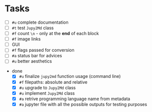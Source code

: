 # Tasks

- [ ] `#u` complete documentation
- [ ] `#t` test `Jupy2Md` class
- [ ] `#f` count `\n` - only at the **end** of each block
- [ ] `#f` image links
- [ ]  GUI 
  - [ ] `#f` flags passed for conversion
  - [ ] `#a` status bar for advices
  - [ ] `#u` better aesthetics
- done
  - [x] `#u` finalize `jupy2md` function usage (command line)
  - [x] `#f` filepaths: absolute and relative
  - [x] `#u` upgrade to `Jupy2Md` class
  - [x] `#u` implement `Jupy2Md` class
  - [x] `#a` retrive programming language name from metadata  
  - [x] `#a` jupyter file with all the possible outputs for testing purposes
